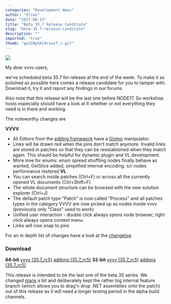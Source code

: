 ```yaml
---
categories: "Development News"
author: "Elias"
date: "2017-06-17"
title: "Beta 35.7 Release Canditate"
slug: "beta-35.7-release-canditate"
description: ""
imported: "true"
thumb: "gw3IWyGkC0rsazT_r.gif"
---
```



![](gw3IWyGkC0rsazT_r.gif)

My dear vvvv users,

we've scheduled beta 35.7 for release at the end of the week. To make it as polished as possible here comes a release candidate for you to tamper with. Download it, try it and report any findings in our forums.

Also note that this release will be the last one before NODE17. So workshop hosts especially should have a look at it whether or not everything they need is in there and working.

The noteworthy changes are

**VVVV**
* All Editors from the [editing framework](https://betadocs.vvvv.org/topics/graphics/direct3d-9/basics/editing-framework/editing-framework.html) have a [Gizmo](/blog/2017/welcome-gizmo) manipulator.
* Links will be drawn red when the pins don't match anymore. Invalid links are stored in patches so that they can be reestablished when they match again. This should be helpful for dynamic plugin and VL development.
* More love for enums: enum spread shuffling nodes finally behave as wanted, GetSlice added, simplified internal encoding. s/r nodes performance restored
**VL**
* You can search inside patches (Ctrl+F) or across all the currently opened VL documents (Ctrl+Shift+F)
* The whole document structure can be browsed with the new solution explorer (Ctrl+J)
* The default patch type "Patch" is now called "Process" and all patches types in the category VVVV are now picked up as nodes inside vvvv (previously only "Class" used to work)
* Unified user interaction - double click always opens node browser, right click always opens context menu
* Links will now snap to pins

For an in depth list of changes have a look at the [changelog](https://betadocs.vvvv.org/changelog/index.html).

### Download
**64-bit**
[vvvv (35.7_rc5)](http://teamcity.vvvv.org/guestAuth/app/rest/builds/id:19525/artifacts/content/vvvv_50alpha35.7_x64.zip)
[addons (35.7_rc5)](http://teamcity.vvvv.org/guestAuth/app/rest/builds/id:19525/artifacts/content/addons_50alpha35.7_x64.zip)
**32-bit**
[vvvv (35.7_rc5)](http://teamcity.vvvv.org/guestAuth/app/rest/builds/id:19524/artifacts/content/vvvv_50alpha35.7_x86.zip)
[addons (35.7_rc5)](http://teamcity.vvvv.org/guestAuth/app/rest/builds/id:19524/artifacts/content/addons_50alpha35.7_x86.zip)

This release is intended to be the last one of the beta 35 series. We changed [plans](/blog/2017/vvvv50beta35.5) a bit and deliberately kept the rather big internal feature branch (which allows you to drag'n drop .NET assemblies onto the patch) out of this release as it will need a longer testing period in the alpha build channels.